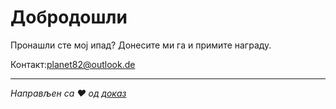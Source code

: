 # Добродошли

Пронашли сте мој ипад? Донесите ми га и примите награду.

Контакт:[planet82@outlook.de](mailto:planet82@outlook.de)

* * *

_Направљен са ❤ од [доказ](https://docsify.js.org/)_
